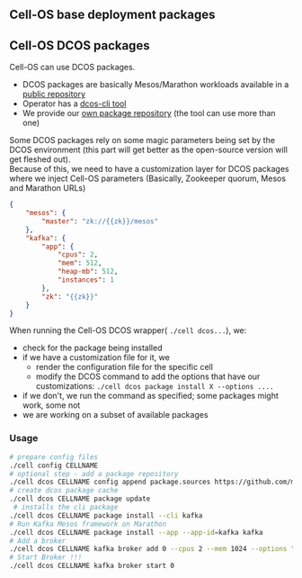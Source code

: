 ## Cell-OS base deployment packages

## Cell-OS DCOS packages

Cell-OS can use DCOS packages. 

* DCOS packages are basically Mesos/Marathon workloads available in a [public repository](https://github.com/mesosphere/universe/)
* Operator has a [dcos-cli tool](https://github.com/mesosphere/dcos-cli/)
* We provide our [own package repository](http://git.corp.adobe.com/metal-cell/cell-universe) (the tool can use more than one)

Some DCOS packages rely on some magic parameters being set by the DCOS environment (this part will get better as the open-source version will get fleshed out).  
Because of this, we need to have a customization layer for DCOS packages where we inject Cell-OS parameters (Basically, Zookeeper quorum, Mesos and Marathon URLs)

```json
{
    "mesos": {
        "master": "zk://{{zk}}/mesos"
    }, 
    "kafka": {
        "app": {
            "cpus": 2, 
            "mem": 512, 
            "heap-mb": 512,
            "instances": 1
        }, 
        "zk": "{{zk}}"
    }
}
```

When running the Cell-OS DCOS wrapper( `./cell dcos...`), we:

* check for the package being installed
* if we have a customization file for it, we
    * render the configuration file for the specific cell
    * modify the DCOS command to add the options that have our customizations: `./cell dcos package install X --options ....`
* if we don't, we run the command as specified; some packages might work, some not
* we are working on a subset of available packages

### Usage 

```bash
# prepare config files
./cell config CELLNAME
# optional step - add a package repository
./cell dcos CELLNAME config append package.sources https://github.com/mesosphere/universe/archive/version-1.x.zip
# create dcos package cache
./cell dcos CELLNAME package update
 # installs the cli package
./cell dcos CELLNAME package install --cli kafka
# Run Kafka Mesos framework on Marathon
./cell dcos CELLNAME package install --app --app-id=kafka kafka
# Add a broker
./cell dcos CELLNAME kafka broker add 0 --cpus 2 --mem 1024 --options "log.dirs=/mnt/data_1/kafka_data/broker0" --constraints "role=like:stateful.*,hostname=unique"
# Start Broker !!!
./cell dcos CELLNAME kafka broker start 0
```

